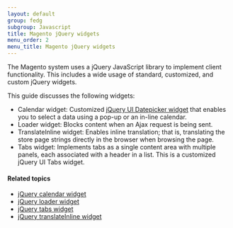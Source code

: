 ```yaml
---
layout: default
group: fedg
subgroup: Javascript
title: Magento jQuery widgets
menu_order: 2
menu_title: Magento jQuery widgets
---
```


The Magento system uses a jQuery JavaScript library to implement client functionality. This includes a wide usage of standard, customized, and custom jQuery widgets.

This guide discusses the following widgets:

*	Calendar widget: Customized <a href="http://api.jQueryui.com/datepicker/" target="_blank">jQuery UI Datepicker widget</a> that enables you to select a data using a pop-up or an in-line calendar.
*	Loader widget: Blocks content when an Ajax request is being sent.
*	TranslateInline widget: Enables inline translation; that is, translating the store page strings directly in the browser when browsing the page.
*	Tabs widget: Implements tabs as a single content area with multiple panels, each associated with a header in a list. This is a customized jQuery UI Tabs widget.


#### Related topics

* <a href="{{ site.gdeurl }}frontend-dev-guide/javascript/jquery-widget-calendar.html">jQuery calendar widget</a>
* <a href="{{ site.gdeurl }}frontend-dev-guide/javascript/jquery-widget-loader.html">jQuery loader widget</a>
* <a href="{{ site.gdeurl }}frontend-dev-guide/javascript/jquery-widget-tabs.html">jQuery tabs widget</a>
* <a href="{{ site.gdeurl }}frontend-dev-guide/javascript/jquery-widget-translate-inline.html">jQuery translateInline widget</a>


